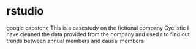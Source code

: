 # rstudio
google capstone 
This is a casestudy on the fictional company Cyclistic
I have cleaned the data provided from the company and used r to find out trends between annual members and causal members
